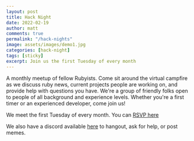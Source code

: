 ```yaml
---
layout: post
title: Hack Night
date: 2022-02-19
author: matt
comments: true
permalink: "/hack-nights"
image: assets/images/demo1.jpg
categories: [hack-night]
tags: [sticky]
excerpt: Join us the first Tuesday of every month
---
```


A monthly meetup of fellow Rubyists. Come sit around the virtual campfire as we discuss ruby news, current projects people are working on, and provide help with questions you have. We're a group of friendly folks open to people of all background and experience levels. Whether you're a first timer or an experienced developer, come join us!

We meet the first Tuesday of every month. You can [RSVP here](https://www.meetup.com/charlotte-rb/events)

We also have a discord available [here](https://discord.gg/DnafVbEh) to hangout, ask for help, or post memes.
